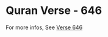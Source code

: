 # Quran Verse - 646 

For more infos, See [Verse 646](https://www.quranbookk.com/quran/search?q=646)
